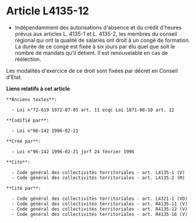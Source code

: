 # Article L4135-12

- Indépendamment des autorisations d'absence et du crédit d'heures prévus aux articles L. 4135-1 et L. 4135-2, les membres du
conseil régional qui ont la qualité de salariés ont droit à un congé de formation. La durée de ce congé est fixée à six jours
par élu quel que soit le nombre de mandats qu'il détient. Il est renouvelable en cas de réélection.

Les modalités d'exercice de ce droit sont fixées par décret en Conseil d'Etat.

**Liens relatifs à cet article**

	**Anciens textes**:

	  - Loi n°72-619 1972-07-05 art. 11 ecqc Loi 1871-08-10 art. 12

	**Codifié par**:

	  - Loi n°96-142 1996-02-21

	**Créé par**:

	  - Loi n°96-142 1996-02-21 jorf 24 février 1996

	**Cite**:

	  - Code général des collectivités territoriales - art. L4135-1 (V)
	  - Code général des collectivités territoriales - art. L4135-2 (M)

	**Cité par**:

	  - Code général des collectivités territoriales - art. L4321-1 (VD)
	  - Code général des collectivités territoriales - art. R4135-11 (V)
	  - Code général des collectivités territoriales - art. R4135-12 (V)
	  - Code général des collectivités territoriales - art. R4135-16 (V)
